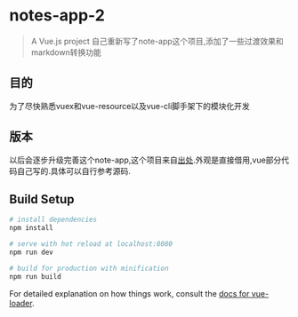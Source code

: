 # notes-app-2

> A Vue.js project
> 自己重新写了note-app这个项目,添加了一些过渡效果和markdown转换功能

## 目的
为了尽快熟悉vuex和vue-resource以及vue-cli脚手架下的模块化开发

## 版本
以后会逐步升级完善这个note-app,这个项目来自[出处](https://coligo.io/learn-vuex-by-building-notes-app/).外观是直接借用,vue部分代码自己写的.具体可以自行参考源码.

## Build Setup

``` bash
# install dependencies
npm install

# serve with hot reload at localhost:8080
npm run dev

# build for production with minification
npm run build
```

For detailed explanation on how things work, consult the [docs for vue-loader](http://vuejs.github.io/vue-loader).
